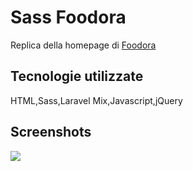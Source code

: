 # Sass Foodora
Replica della homepage di [Foodora](https://www.foodora.com/)
## Tecnologie utilizzate
HTML,Sass,Laravel Mix,Javascript,jQuery
## Screenshots
<img src="screenshots/page.gif"/>
